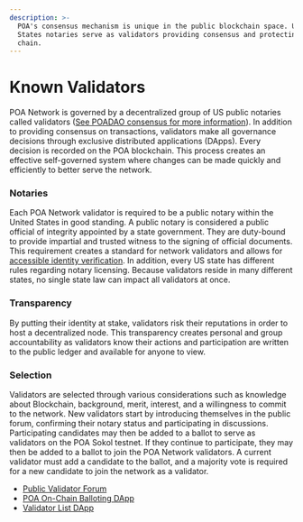 ```yaml
---
description: >-
  POA's consensus mechanism is unique in the public blockchain space. United
  States notaries serve as validators providing consensus and protecting the
  chain.
---
```


# Known Validators

POA Network is governed by a decentralized group of US public notaries called validators \([See POADAO consensus for more information](poadao-consensus.md)\). In addition to providing consensus on transactions, validators make all governance decisions through exclusive distributed applications \(DApps\). Every decision is recorded on the POA blockchain. This process creates an effective self-governed system where changes can be made quickly and efficiently to better serve the network.

### Notaries

Each POA Network validator is required to be a public notary within the United States in good standing. A public notary is considered a public official of integrity appointed by a state government. They are duty-bound to provide impartial and trusted witness to the signing of official documents. This requirement creates a standard for network validators and allows for [accessible identity verification](https://validators.poa.network/poa-dapps-validators). In addition, every US state has different rules regarding notary licensing. Because validators reside in many different states, no single state law can impact all validators at once.

### Transparency

By putting their identity at stake, validators risk their reputations in order to host a decentralized node. This transparency creates personal and group accountability as validators know their actions and participation are written to the public ledger and available for anyone to view.

### Selection

Validators are selected through various considerations such as knowledge about Blockchain, background, merit, interest, and a willingness to commit to the network. New validators start by introducing themselves in the public forum, confirming their notary status and participating in discussions. Participating candidates may then be added to a ballot to serve as validators on the POA Sokol testnet. If they continue to participate, they may then be added to a ballot to join the POA Network validators. A current validator must add a candidate to the ballot, and a majority vote is required for a new candidate to join the network as a validator.

* [Public Validator Forum](https://forum.poa.network/c/poa-core/notaries-intro)
* [POA On-Chain Balloting DApp](https://voting.poa.network/poa-dapps-voting)
* [Validator List DApp](https://validators.poa.network/poa-dapps-validators)

